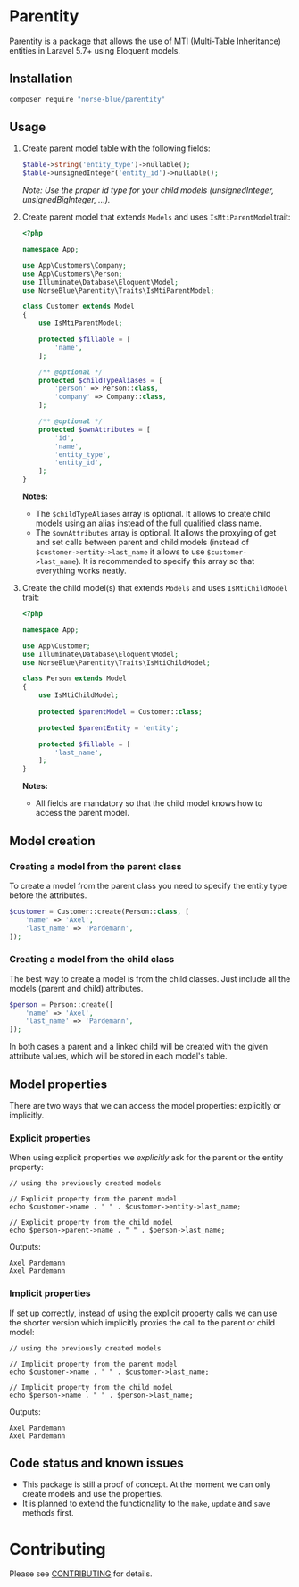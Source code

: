 # Parentity

Parentity is a package that allows the use of MTI (Multi-Table Inheritance) entities in Laravel 5.7+ using Eloquent models.

## Installation

```bash
composer require "norse-blue/parentity"
```

## Usage

1. Create parent model table with the following fields:

    ```php
    $table->string('entity_type')->nullable();
    $table->unsignedInteger('entity_id')->nullable();
    ```
    *Note: Use the proper id type for your child models (unsignedInteger, unsignedBigInteger, ...).*

1. Create parent model that extends `Models` and uses `IsMtiParentModel`trait:
    
    ```php
    <?php

    namespace App;

    use App\Customers\Company;
    use App\Customers\Person;
    use Illuminate\Database\Eloquent\Model;
    use NorseBlue\Parentity\Traits\IsMtiParentModel;

    class Customer extends Model
    {
        use IsMtiParentModel;

        protected $fillable = [
            'name',
        ];

        /** @optional */
        protected $childTypeAliases = [
            'person' => Person::class,
            'company' => Company::class,
        ];

        /** @optional */
        protected $ownAttributes = [
            'id',
            'name',
            'entity_type',
            'entity_id',
        ];
    }
    ```
    
    **Notes:**
    
    - The `$childTypeAliases` array is optional. It allows to create child models using an alias instead of the full qualified class name.
    - The `$ownAttributes` array is optional. It allows the proxying of get and set calls between parent and child models (instead of `$customer->entity->last_name` it allows to use `$customer->last_name`). It is recommended to specify this array so that everything works neatly.

1. Create the child model(s) that extends `Models` and uses `IsMtiChildModel` trait:
    
    ```php
    <?php

    namespace App;

    use App\Customer;
    use Illuminate\Database\Eloquent\Model;
    use NorseBlue\Parentity\Traits\IsMtiChildModel;

    class Person extends Model
    {
        use IsMtiChildModel;
        
        protected $parentModel = Customer::class;

        protected $parentEntity = 'entity';

        protected $fillable = [
            'last_name',
        ];
    }
    ```
    
    **Notes:**
    
    - All fields are mandatory so that the child model knows how to access the parent model.

## Model creation
    
### Creating a model from the parent class
    
To create a model from the parent class you need to specify the entity type before the attributes.

```php
$customer = Customer::create(Person::class, [
    'name' => 'Axel',
    'last_name' => 'Pardemann',
]);
```

### Creating a model from the child class

The best way to create a model is from the child classes. Just include all the models (parent and child) attributes.

```php
$person = Person::create([
    'name' => 'Axel',
    'last_name' => 'Pardemann',
]);
```

In both cases a parent and a linked child will be created with the given attribute values, which will be stored in each model's table.


## Model properties

There are two ways that we can access the model properties: explicitly or implicitly.

### Explicit properties

When using explicit properties we _explicitly_ ask for the parent or the entity property:

```
// using the previously created models

// Explicit property from the parent model
echo $customer->name . " " . $customer->entity->last_name;

// Explicit property from the child model
echo $person->parent->name . " " . $person->last_name;
```

Outputs:
```
Axel Pardemann
Axel Pardemann
```

### Implicit properties

If set up correctly, instead of using the explicit property calls we can use the shorter version which implicitly proxies the call to the parent or child model:

```
// using the previously created models

// Implicit property from the parent model
echo $customer->name . " " . $customer->last_name;

// Implicit property from the child model
echo $person->name . " " . $person->last_name;
```

Outputs:
```
Axel Pardemann
Axel Pardemann
```

## Code status and known issues

- This package is still a proof of concept. At the moment we can only create models and use the properties.
- It is planned to extend the functionality to the `make`, `update` and `save` methods first.

# Contributing

Please see [CONTRIBUTING](CONTRIBUTING.md) for details.
